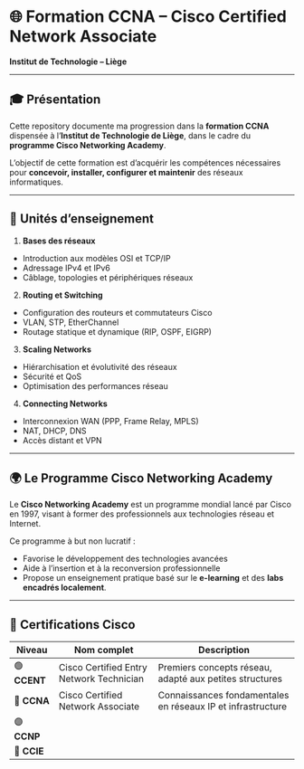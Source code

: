 # 🌐 Formation CCNA – Cisco Certified Network Associate  
**Institut de Technologie – Liège**  

---

## 🎓 Présentation
Cette repository documente ma progression dans la **formation CCNA** dispensée à l’**Institut de Technologie de Liège**, dans le cadre du **programme Cisco Networking Academy**.  

L’objectif de cette formation est d’acquérir les compétences nécessaires pour **concevoir, installer, configurer et maintenir** des réseaux informatiques.  

---

## 🧩 Unités d’enseignement

1. **Bases des réseaux**
 - Introduction aux modèles OSI et TCP/IP
 - Adressage IPv4 et IPv6
 - Câblage, topologies et périphériques réseaux     
 
2. **Routing et Switching**   
 - Configuration des routeurs et commutateurs Cisco  
 - VLAN, STP, EtherChannel  
 - Routage statique et dynamique (RIP, OSPF, EIGRP)  

3. **Scaling Networks**
 - Hiérarchisation et évolutivité des réseaux
 - Sécurité et QoS
 - Optimisation des performances réseau    
4. **Connecting Networks**
 - Interconnexion WAN (PPP, Frame Relay, MPLS)
 - NAT, DHCP, DNS
 - Accès distant et VPN  

---
## 🌍 Le Programme Cisco Networking Academy
Le **Cisco Networking Academy** est un programme mondial lancé par Cisco en 1997, visant à former des professionnels aux technologies réseau et Internet. 

Ce programme à but non lucratif :
- Favorise le développement des technologies avancées
- Aide à l’insertion et à la reconversion professionnelle
- Propose un enseignement pratique basé sur le **e-learning** et des **labs encadrés localement**.

---

## 🧠 Certifications Cisco
| Niveau | Nom complet | Description |
|--------|--------------|-------------|
| 🟢 **CCENT** |Cisco Certified Entry Network Technician | Premiers concepts réseau, adapté aux petites structures |
| 🔵 **CCNA** |Cisco Certified Network Associate | Connaissances fondamentales en réseaux IP et infrastructure |
| 🟣 **CCNP** |
| 🔴 **CCIE** |
